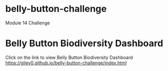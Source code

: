 # belly-button-challenge
Module 14 Challenge

# Belly Button Biodiversity Dashboard

Click on the link to view Belly Button Biodiversity Dashboard https://gilev0.github.io/belly-button-challenge/index.html
